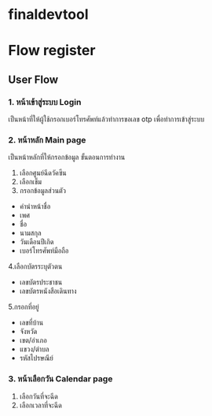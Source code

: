 # finaldevtool
# Flow register
## User Flow
### 1. หน้าเข้าสู่ระบบ Login
เป็นหน้าที่ให้ผู้ใช้กรอกเบอร์โทรศัพท์แล้วทำการขอเลข otp เพื่อทำการเข้าสู่ระบบ
### 2. หน้าหลัก Main page
เป็นหน้าหลักที่ให้กรอกข้อมูล
ขั้นตอนการทำงาน
1. เลือกศูนย์ฉีดวัคซีน
2. เลือกเข็ม
3. กรอกข้อมูลส่วนตัว
  - คำนำหน้าชื่อ
  - เพศ
  - ชื่อ
  - นามสกุล
  - วันเดือนปีเกิด
  - เบอร์โทรศัพท์มือถือ

4.เลือกบัตรระบุตัวตน
  - เลขบัตรประชาชน
  - เลขบัตรหนังสือเดินทาง


5.กรอกที่อยู่
  - เลขที่บ้าน
  - จังหวัด
  - เขต/อำเภอ
  - แขวง/ตำบล
  - รหัสไปรษณีย์
### 3. หน้าเลือกวัน Calendar page
1. เลือกวันที่จะฉีด
2. เลือกเวลาที่จะฉีด
  
